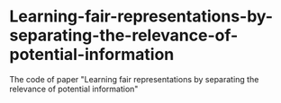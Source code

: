 # Learning-fair-representations-by-separating-the-relevance-of-potential-information
The code of paper "Learning fair representations by separating the relevance of potential information"
